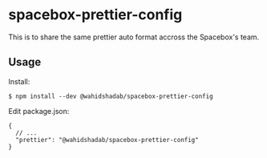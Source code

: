 # spacebox-prettier-config
This is to share the same prettier auto format accross the Spacebox's team.

## Usage
Install:

`$ npm install --dev @wahidshadab/spacebox-prettier-config`

Edit package.json:
```
{
  // ...
  "prettier": "@wahidshadab/spacebox-prettier-config"
}
```
